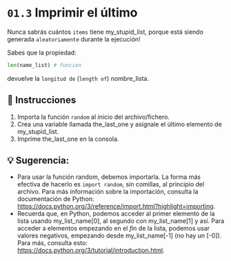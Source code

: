 # `01.3` Imprimir el último

Nunca sabrás cuántos `items` tiene my_stupid_list, porque está siendo generada `aleatoriamente` durante la ejecución!

Sabes que la propiedad:
```py
len(name_list) # funcion
```

devuelve la `longitud de` (`length of`) nombre_lista.

## 📝 Instrucciones
1. Importa la función `random` al inicio del archivo/fichero.
2. Crea una variable llamada the_last_one y asígnale el último elemento de my_stupid_list.
3. Imprime the_last_one en la consola.

## 💡 Sugerencia:
- Para usar la función random, debemos importarla. La forma más efectiva de hacerlo es `import random`, sin comillas, al principio del archivo. Para más información sobre la importación, consulta la documentación de Python: https://docs.python.org/3/reference/import.html?highlight=importing.
- Recuerda que, en Python, podemos acceder al primer elemento de la lista usando my_list_name[0], al segundo con my_list_name[1] y así. Para acceder a elementos empezando en el *fin* de la lista, podemos usar valores negativos, empezando desde my_list_name[-1] (no hay un [-0]). Para más, consulta esto: https://docs.python.org/3/tutorial/introduction.html.
